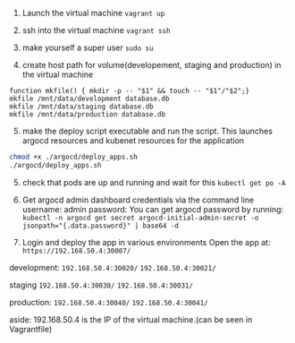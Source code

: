 1. Launch the virtual machine
`vagrant up`

2. ssh into the virtual machine
`vagrant ssh`

3. make yourself a super user
`sudo su`

4. create host path for volume(developement, staging and production) in the virtual machine
```
function mkfile() { mkdir -p -- "$1" && touch -- "$1"/"$2";}
mkfile /mnt/data/development database.db
mkfile /mnt/data/staging database.db
mkfile /mnt/data/production database.db
```

5. make the deploy script executable and run the script. This launches argocd resources and kubenet resources for the application
```sh
chmod +x ./argocd/deploy_apps.sh
./argocd/deploy_apps.sh
```

5. check that pods are up and running and wait for this
`kubectl get po -A`

6. Get argocd admin dashboard credentials via the command line
  username: admin
  password:
  You can get argocd password by running:
`kubectl -n argocd get secret argocd-initial-admin-secret -o jsonpath="{.data.password}" | base64 -d`

7. Login and deploy the app in various environments
Open the app at: `https://192.168.50.4:30007/`

development:
`192.168.50.4:30020/`
`192.168.50.4:30021/`

staging
`192.168.50.4:30030/`
`192.168.50.4:30031/`

production:
`192.168.50.4:30040/`
`192.168.50.4:30041/`

aside: 192.168.50.4 is the IP of the virtual machine.(can be seen in Vagrantfile)

